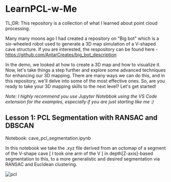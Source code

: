 # LearnPCL-w-Me
TL;DR: This repository is a collection of what I learned about point cloud processing.

Many many moons ago I had created a repository on "Big bot" which is a six-wheeled robot used to generate a 3D map simulation of a V-shaped cave structure.
If you are interested, the respository can be found here - https://github.com/AntarCreates/big_bot_description


In the demo, we looked at how to create a 3D map and how to visualize it. Now, let's take things a step further and explore some advanced techniques for enhancing our 3D mapping. There are many ways we can do this, and in this repository, we'll delve into some of the most effective ones. So, are you ready to take your 3D mapping skills to the next level? Let's get started!

*Note: I highly recommend you use Jupyter Notebbok using the VS Code extension for the examples, especially if you are just starting like me :)*

## Lesson 1: PCL Segmentation with RANSAC and DBSCAN

Notebook: cave_pcl_segmentation.ipynb

In this notebook we take the .xyz file derived from an octomap of a segment of the V-shape cave [ I took one arm of the V ] in depth[Z-axis]-based segmentation to this, to a more generalistic and desired segmentation via RANSAC and Eucldean clustering.


![pcl](https://user-images.githubusercontent.com/81281780/211139604-18d4307f-df7e-4dd3-a72c-ecabf9dd9379.gif)

